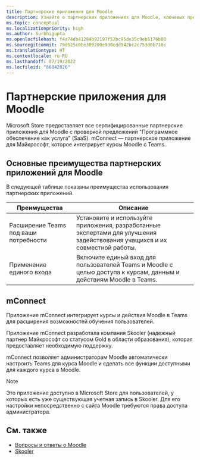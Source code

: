 ```yaml
---
title: Партнерские приложения для Moodle
description: Узнайте о партнерских приложениях для Moodle, ключевых преимуществах партнерских приложений для Moodle, предложениях Saas и mConnect. Включите единый вход для пользователей Teams.
ms.topic: conceptual
ms.localizationpriority: high
ms.author: Surbhigupta
ms.openlocfilehash: f4a74db41284b92197f52bc95de35c9eb5176b80
ms.sourcegitcommit: 79d525c0be309200e930cdd942bc2c753d0b718c
ms.translationtype: HT
ms.contentlocale: ru-RU
ms.lasthandoff: 07/19/2022
ms.locfileid: "66842026"
---
```

# <a name="partner-apps-for-moodle"></a>Партнерские приложения для Moodle

Microsoft Store предоставляет все сертифицированные партнерские приложения для Moodle с проверкой предложений "Программное обеспечение как услуга" (SaaS). mConnect — партнерское приложение для Майкрософт, которое интегрирует курсы Moodle с Teams.

## <a name="key-benefits-of-partner-apps-for-moodle"></a>Основные преимущества партнерских приложений для Moodle

В следующей таблице показаны преимущества использования партнерских приложений.

|Преимущества| Описание|
|----------|------------|
|Расширение Teams под ваши потребности| Установите и используйте приложения, разработанные экспертами для улучшения задействования учащихся и их совместной работы.|
|Применение единого входа| Включите единый вход для пользователей Teams и Moodle с целью доступа к курсам, данным и действиям Moodle в Teams.|

## <a name="mconnect"></a>mConnect

Приложение mConnect интегрирует курсы и действия Moodle в Teams для расширения возможностей обучения пользователей.

Приложение mConnect разработала компания Skooler (надежный партнер Майкрософт со статусом Gold в области образования), которая предоставляет необходимую поддержку.

mConnect позволяет администраторам Moodle автоматически настроить Teams для курса Moodle и сделать все функции доступными для каждого курса в Moodle.

>[!NOTE]
>Это приложение доступно в Microsoft Store для пользователей, у которых есть уже существующая учетная запись в Skooler. Для его настройки непосредственно с сайта Moodle требуются права доступа администратора.
  
<!-- Watch the following video to understand how to get started with mConnect and Teams: -->

<!-- > [!VIDEO unavailable] -->

## <a name="see-also"></a>См. также

* [Вопросы и ответы о Moodle](faqs.md)
* [Skooler](https://skooler.com/mconnect/how-to/)
